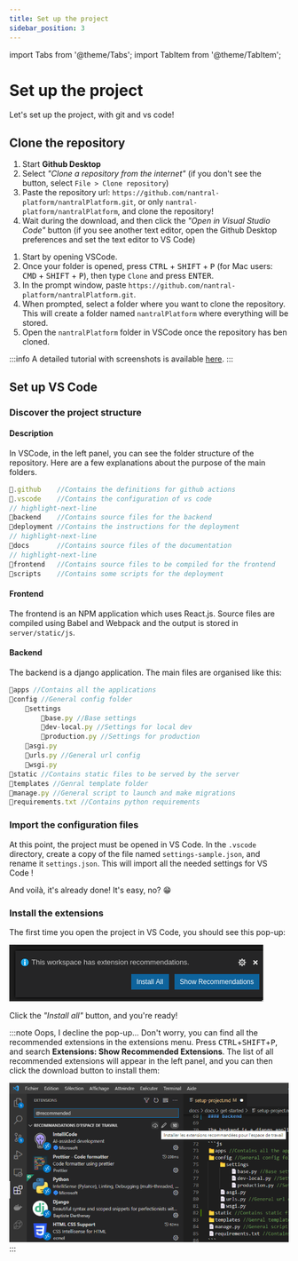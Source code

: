 ```yaml
---
title: Set up the project
sidebar_position: 3
---
```


import Tabs from '@theme/Tabs';
import TabItem from '@theme/TabItem';

# Set up the project

Let's set up the project, with git and vs code!

## Clone the repository

<Tabs>
<TabItem value="git-desk" label="Using Github Desktop">

1. Start **Github Desktop** 
2. Select *"Clone a repository from the internet"* (if you don't see the button, select `File > Clone repository`)
3. Paste the repository url: `https://github.com/nantral-platform/nantralPlatform.git`, or only 
    `nantral-platform/nantralPlatform`, and clone the repository!
4. Wait during the download, and then click the *"Open in Visual Studio Code"* button (if you see another text editor, 
    open the Github Desktop preferences and set the text editor to VS Code)

</TabItem>
<TabItem value="git-code" label="Using VS Code">

1. Start by opening VSCode.
2. Once your folder is opened, press <kbd>CTRL</kbd> + <kbd>SHIFT</kbd> + <kbd>P</kbd> (for Mac users: <kbd>CMD</kbd> + <kbd>SHIFT</kbd> + <kbd>P</kbd>), then type `Clone` and press <kbd>ENTER</kbd>.
3. In the prompt window, paste `https://github.com/nantral-platform/nantralPlatform.git`.
4. When prompted, select a folder where you want to clone the repository. This will create a folder named `nantralPlatform` where everything will be stored.
5. Open the `nantralPlatform` folder in VSCode once the repository has ben cloned.

:::info
A detailed tutorial with screenshots is available [here](https://code.visualstudio.com/docs/editor/versioncontrol#_cloning-a-repository).
:::

</TabItem>
</Tabs>


## Set up VS Code

### Discover the project structure

#### Description

In VSCode, in the left panel, you can see the folder structure of the repository. Here are a few explanations about the purpose of the main folders.

```js title=".../nantralplatform/"
📁.github    //Contains the definitions for github actions
📁.vscode    //Contains the configuration of vs code
// highlight-next-line
📁backend    //Contains source files for the backend
📁deployment //Contains the instructions for the deployment
// highlight-next-line
📁docs       //Contains source files of the documentation
// highlight-next-line
📁frontend   //Contains source files to be compiled for the frontend
📁scripts    //Contains some scripts for the deployment
```

#### Frontend

The frontend is an NPM application which uses React.js.
Source files are compiled using Babel and Webpack and the output is stored in `server/static/js`.

#### Backend

The backend is a django application. The main files are organised like this:

```js
📁apps //Contains all the applications
📁config //General config folder
    📁settings
        📄base.py //Base settings
        📄dev-local.py //Settings for local dev
        📄production.py //Settings for production
    📄asgi.py
    📄urls.py //General url config
    📄wsgi.py
📁static //Contains static files to be served by the server
📁templates //Genral template folder
📄manage.py //General script to launch and make migrations
📄requirements.txt //Contains python requirements
```

### Import the configuration files

At this point, the project must be opened in VS Code. In the `.vscode` directory, create a copy of the file named
`settings-sample.json`, and rename it `settings.json`. This will import all the needed settings for VS Code !

And voilà, it's already done! It's easy, no? 😁

### Install the extensions

The first time you open the project in VS Code, you should see this pop-up:

![Install recommended extensions pop-up](./img/install-extensions-popup.png)

Click the *"Install all"* button, and you're ready!

:::note Oops, I decline the pop-up...
Don't worry, you can find all the recommended extensions in the extensions menu.
Press <kbd>CTRL</kbd>+<kbd>SHIFT</kbd>+<kbd>P</kbd>, and search **Extensions: Show Recommended Extensions**.
The list of all recommended extensions will appear in the left panel, and you can then click the download
button to install them:

![Download all recommended extensions](./img/install-extensions.png)
:::
